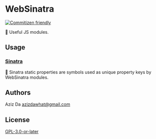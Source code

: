 # WebSinatra

[![Commitizen friendly](https://img.shields.io/badge/commitizen-friendly-brightgreen.svg)](http://commitizen.github.io/cz-cli/)

💎 Useful JS modules.

## Usage

### [Sinatra](packages/sinatra-sinatra)

🔑 Sinatra static properties are symbols used as unique property keys by WebSinatra modules.

## Authors

Aziz Da <azizdawhat@gmail.com>

## License

[GPL-3.0-or-later](COPYING)

